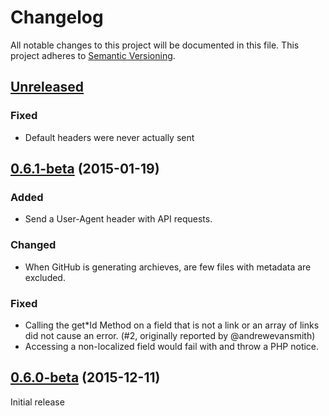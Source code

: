 # Changelog

All notable changes to this project will be documented in this file.
This project adheres to [Semantic Versioning](http://semver.org/).

## [Unreleased]

### Fixed

* Default headers were never actually sent

## [0.6.1-beta](https://github.com/contentful/contentful.php/tree/0.6.1-beta) (2015-01-19)

### Added
* Send a User-Agent header with API requests.

### Changed
* When GitHub is generating archieves, are few files with metadata are excluded.

### Fixed
* Calling the get*Id Method on a field that is not a link or an array of links did not cause an error. (#2, originally reported by @andrewevansmith)
* Accessing a non-localized field would fail with and throw a PHP notice.

## [0.6.0-beta](https://github.com/contentful/contentful.php/tree/0.6.0-beta) (2015-12-11)

Initial release

[Unreleased]: https://github.com/contentful/contentful.php/compare/0.6.0-beta...HEAD
[0.6.0-beta]: https://github.com/contentful/contentful.php/tree/0.6.0-beta
